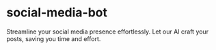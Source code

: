 # social-media-bot
Streamline your social media presence effortlessly. Let our AI craft your posts, saving you time and effort.
